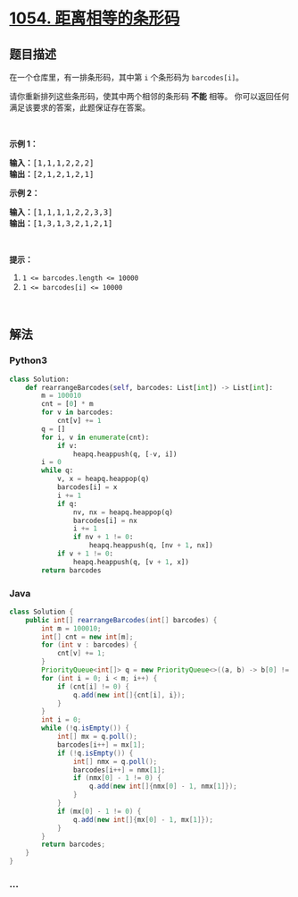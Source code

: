 # [1054. 距离相等的条形码](https://leetcode-cn.com/problems/distant-barcodes)



## 题目描述

<!-- 这里写题目描述 -->

<p>在一个仓库里，有一排条形码，其中第 <code>i</code> 个条形码为&nbsp;<code>barcodes[i]</code>。</p>

<p>请你重新排列这些条形码，使其中两个相邻的条形码 <strong>不能</strong> 相等。 你可以返回任何满足该要求的答案，此题保证存在答案。</p>

<p>&nbsp;</p>

<p><strong>示例 1：</strong></p>

<pre><strong>输入：</strong>[1,1,1,2,2,2]
<strong>输出：</strong>[2,1,2,1,2,1]
</pre>

<p><strong>示例 2：</strong></p>

<pre><strong>输入：</strong>[1,1,1,1,2,2,3,3]
<strong>输出：</strong>[1,3,1,3,2,1,2,1]</pre>

<p>&nbsp;</p>

<p><strong>提示：</strong></p>

<ol>
	<li><code>1 &lt;= barcodes.length &lt;= 10000</code></li>
	<li><code>1 &lt;= barcodes[i] &lt;= 10000</code></li>
</ol>

<p>&nbsp;</p>


## 解法

<!-- 这里可写通用的实现逻辑 -->

<!-- tabs:start -->

### **Python3**

<!-- 这里可写当前语言的特殊实现逻辑 -->

```python
class Solution:
    def rearrangeBarcodes(self, barcodes: List[int]) -> List[int]:
        m = 100010
        cnt = [0] * m
        for v in barcodes:
            cnt[v] += 1
        q = []
        for i, v in enumerate(cnt):
            if v:
                heapq.heappush(q, [-v, i])
        i = 0
        while q:
            v, x = heapq.heappop(q)
            barcodes[i] = x
            i += 1
            if q:
                nv, nx = heapq.heappop(q)
                barcodes[i] = nx
                i += 1
                if nv + 1 != 0:
                    heapq.heappush(q, [nv + 1, nx])
            if v + 1 != 0:
                heapq.heappush(q, [v + 1, x])
        return barcodes
```

### **Java**

<!-- 这里可写当前语言的特殊实现逻辑 -->

```java
class Solution {
    public int[] rearrangeBarcodes(int[] barcodes) {
        int m = 100010;
        int[] cnt = new int[m];
        for (int v : barcodes) {
            cnt[v] += 1;
        }
        PriorityQueue<int[]> q = new PriorityQueue<>((a, b) -> b[0] != a[0] ? b[0] - a[0] : b[1] - a[1]);
        for (int i = 0; i < m; i++) {
            if (cnt[i] != 0) {
                q.add(new int[]{cnt[i], i});
            }
        }
        int i = 0;
        while (!q.isEmpty()) {
            int[] mx = q.poll();
            barcodes[i++] = mx[1];
            if (!q.isEmpty()) {
                int[] nmx = q.poll();
                barcodes[i++] = nmx[1];
                if (nmx[0] - 1 != 0) {
                    q.add(new int[]{nmx[0] - 1, nmx[1]});
                }
            }
            if (mx[0] - 1 != 0) {
                q.add(new int[]{mx[0] - 1, mx[1]});
            }
        }
        return barcodes;
    }
}
```

### **...**

```

```

<!-- tabs:end -->
